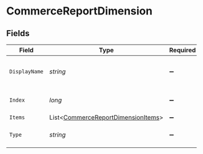 # CommerceReportDimension


## Fields

| Field                                                                                     | Type                                                                                      | Required                                                                                  | Description                                                                               |
| ----------------------------------------------------------------------------------------- | ----------------------------------------------------------------------------------------- | ----------------------------------------------------------------------------------------- | ----------------------------------------------------------------------------------------- |
| `DisplayName`                                                                             | *string*                                                                                  | :heavy_minus_sign:                                                                        | The dimension's display name.                                                             |
| `Index`                                                                                   | *long*                                                                                    | :heavy_minus_sign:                                                                        | The dimension's index.                                                                    |
| `Items`                                                                                   | List<[CommerceReportDimensionItems](../../models/shared/CommerceReportDimensionItems.md)> | :heavy_minus_sign:                                                                        | N/A                                                                                       |
| `Type`                                                                                    | *string*                                                                                  | :heavy_minus_sign:                                                                        | The dimension's type.                                                                     |